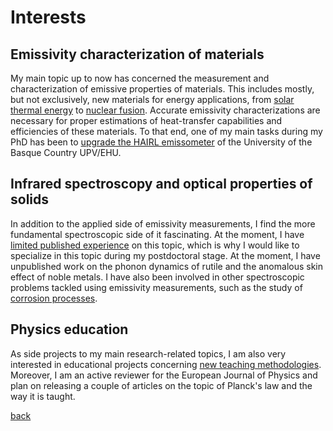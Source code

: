 
# Interests

## Emissivity characterization of materials

My main topic up to now has concerned the measurement and characterization of emissive properties of materials. This includes mostly, but not exclusively, new materials for energy applications, from [solar thermal energy](https://doi.org/10.1016/j.solmat.2019.109961) to [nuclear fusion](https://doi.org/10.1016/j.jnucmat.2018.10.051). Accurate emissivity characterizations are necessary for proper estimations of heat-transfer capabilities and efficiencies of these materials. To that end, one of my main tasks during my PhD has been to [upgrade the HAIRL emissometer](https://doi.org/10.1088/1681-7575/ab84ff) of the University of the Basque Country UPV/EHU.

## Infrared spectroscopy and optical properties of solids

In addition to the applied side of emissivity measurements, I find the more fundamental spectroscopic side of it fascinating. At the moment, I have [limited published experience](http://dx.doi.org/10.1016/j.jqsrt.2017.02.016) on this topic, which is why I would like to specialize in this topic during my postdoctoral stage. At the moment, I have unpublished work on the phonon dynamics of rutile and the anomalous skin effect of noble metals. I have also been involved in other spectroscopic problems tackled using emissivity measurements, such as the study of [corrosion processes](https://doi.org/10.1016/j.corsci.2020.108723).

## Physics education

As side projects to my main research-related topics, I am also very interested in educational projects concerning [new teaching methodologies](https://doi.org/10.1088/1742-6596/1287/1/012027). Moreover, I am an active reviewer for the European Journal of Physics and plan on releasing a couple of articles on the topic of Planck's law and the way it is taught.

[back](./cv-outline.html)
